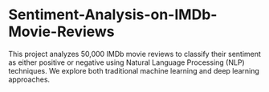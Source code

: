 # Sentiment-Analysis-on-IMDb-Movie-Reviews
This project analyzes 50,000 IMDb movie reviews to classify their sentiment as either positive or negative using Natural Language Processing (NLP) techniques. We explore both traditional machine learning and deep learning approaches.
